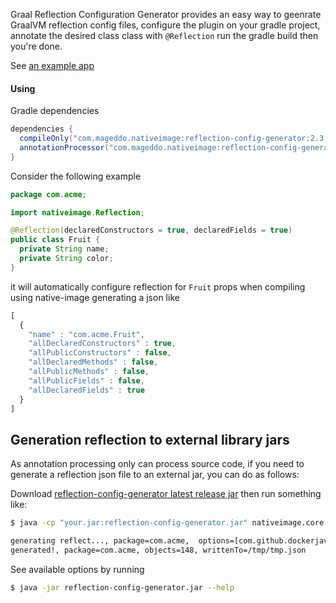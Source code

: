 Graal Reflection Configuration Generator provides an easy way to
geenrate GraalVM reflection config files, configure the
plugin on your gradle project, annotate the desired class class with
`@Reflection` run the gradle build then you're done.

See [an example app](https://github.com/mageddo/graal-reflection-configuration-generator/tree/master/example)

#### Using

Gradle dependencies 
```groovy
dependencies {
  compileOnly("com.mageddo.nativeimage:reflection-config-generator:2.3.4")
  annotationProcessor("com.mageddo.nativeimage:reflection-config-generator:2.3.4")
}
```

Consider the following example 
```java
package com.acme;

import nativeimage.Reflection;

@Reflection(declaredConstructors = true, declaredFields = true)
public class Fruit {
  private String name;
  private String color;   
}
```
it will automatically configure reflection for `Fruit` props when compiling using native-image generating a json like

```javascript
[
  {
    "name" : "com.acme.Fruit",
    "allDeclaredConstructors" : true,
    "allPublicConstructors" : false,
    "allDeclaredMethods" : false,
    "allPublicMethods" : false,
    "allPublicFields" : false,
    "allDeclaredFields" : true
  }
]
```

## Generation reflection to external library jars
As annotation processing only can process source code, if you need to generate a reflection json file to an external 
jar, you can do as follows:

Download [reflection-config-generator latest release jar][1] then run something like:
```bash
$ java -cp "your.jar:reflection-config-generator.jar" nativeimage.core.thirdparty.Main com.acme /tmp/tmp.json

generating reflect..., package=com.acme,  options=[com.github.dockerjava.api.model, /tmp/tmp.json]
generated!, package=com.acme, objects=148, writtenTo=/tmp/tmp.json
```

See available options by running 

```bash
$ java -jar reflection-config-generator.jar --help
```

[1]: https://github.com/mageddo-projects/annotation-processing-tools/releases?q=reflection-config-generator&expanded=true

